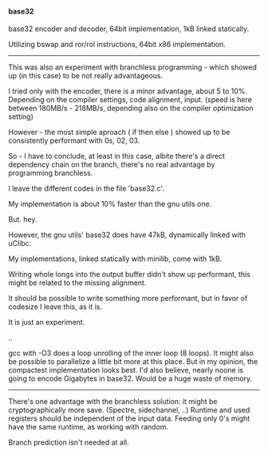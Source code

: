 #### base32

base32 encoder and decoder, 64bit implementation,
1kB linked statically.


Utilizing bswap and ror/rol instructions,
64bit x86 implementation.


----

This was also an experiment with branchless programming -
which showed up (in this case) to be not really advantageous.

I tried only with the encoder, 
there is a minor advantage, about 5 to 10%.
Depending on the compiler settings, code alignment,
input. (speed is here between 180MB/s - 218MB/s, depending
also on the compiler optimization setting)


However - the most simple aproach ( if then else )
showed up to be consistently performant with 0s, 02, 03.

So - I have to conclude, at least in this case,
albite there's a direct dependency chain on the branch,
there's no real advantage by programming branchless.

I leave the different codes in the file 'base32.c'.


My implementation is about 10% faster than the gnu utils one.

But. hey.

However, the gnu utils' base32 does have 47kB, dynamically linked with uClibc.

My implementations, linked statically with minilib,
come with 1kB.

Writing whole longs into the output buffer didn't show up performant,
this might be related to the missing alignment.

It should be possible to write something more performant,
but in favor of codesize I leave this, as it is.

It is just an experiment.

.. 


gcc with -O3 does a loop unrolling of the inner loop (8 loops).
It might also be possible to parallelize a little bit more
at this place. 
But in my opinion, the compactest implementation looks best.
I'd also believe, nearly noone is going to encode 
Gigabytes in base32. Would be a huge waste of memory.

---

There's one advantage with the branchless solution:
it might be cryptographically more save. (Spectre, sidechannel, ..)
Runtime and used registers should be independent of the input data.
Feeding only 0's might have the same runtime, as working with random.

Branch prediction isn't needed at all.






